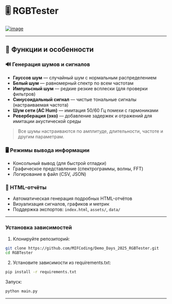 # 🎚️ RGBTester

<a href="https://imgbb.com/"><img src="https://i.ibb.co/bgndV4YR/image.png" alt="image" border="0"></a>

---

## 🚀 Функции и особенности

### 🔊 Генерация шумов и сигналов
- **Гауссов шум** — случайный шум с нормальным распределением
- **Белый шум** — равномерный спектр по всем частотам
- **Импульсный шум** — редкие резкие всплески (для проверки фильтров)
- **Синусоидальный сигнал** — чистые тональные сигналы (настраиваемая частота)
- **Шум сети (AC Hum)** — имитация 50/60 Гц помехи с гармониками
- **Реверберация (эхо)** — добавление задержек и отражений для имитации акустической среды

> Все шумы настраиваются по амплитуде, длительности, частоте и другим параметрам.

### 🖥️ Режимы вывода информации
- Консольный вывод (для быстрой отладки)
- Графическое представление (спектрограммы, волны, FFT)
- Логирование в файл (CSV, JSON)

### 📄 HTML-отчёты
- Автоматическая генерация подробных HTML-отчётов
- Визуализация сигналов, графиков и метрик
- Поддержка экспортов: `index.html`, `assets/`, `data/`

---

### Установка зависимостей

1. Клонируйте репозиторий:
```bash
git clone https://github.com/MIFCoding/Demo_Days_2025_RGBTester.git
cd RGBTester
```

2. Установите зависимости из requirements.txt:
```bash
pip install -r requirements.txt
```

Запуск:
```bash
python main.py
```

---
